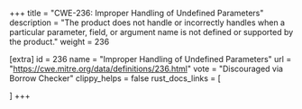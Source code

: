 +++
title = "CWE-236: Improper Handling of Undefined Parameters"
description	= "The product does not handle or incorrectly handles when a particular parameter, field, or argument name is not defined or supported by the product."
weight = 236

[extra]
id = 236
name = "Improper Handling of Undefined Parameters"
url = "https://cwe.mitre.org/data/definitions/236.html"
vote = "Discouraged via Borrow Checker"
clippy_helps = false
rust_docs_links = [
	
]
+++

